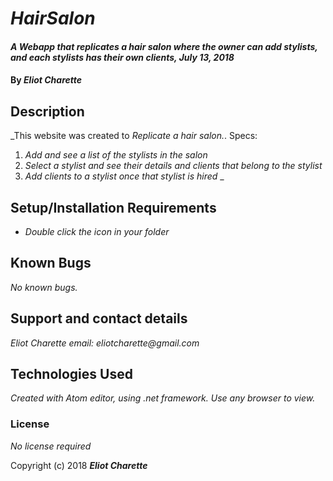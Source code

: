 # _HairSalon_

#### _A Webapp that *replicates a hair salon where the owner can add stylists, and each stylists has their own clients*, July 13, 2018_

#### By _**Eliot Charette**_

## Description

_This website was created to *Replicate a hair salon.*.
Specs:
1. *Add and see a list of the stylists in the salon*
2. *Select a stylist and see their details and clients that belong to the stylist*
3. *Add clients to a stylist once that stylist is hired*
_

## Setup/Installation Requirements

* _Double click the icon in your folder_

## Known Bugs

_No known bugs._

## Support and contact details

_Eliot Charette email: eliotcharette@gmail.com_

## Technologies Used

_Created with Atom editor, using .net framework.  Use any browser to view._

### License

*No license required*

Copyright (c) 2018 **_Eliot Charette_**
